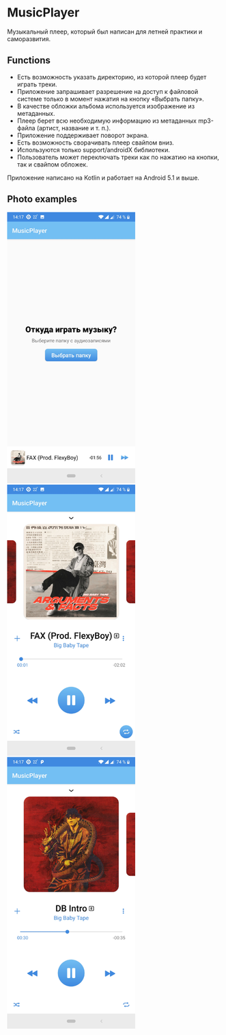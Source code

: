 # MusicPlayer
Музыкальный плеер, который был написан для летней практики и саморазвития.
## Functions
- Есть возможность указать директорию, из которой плеер будет играть треки.
- Приложение запрашивает разрешение на доступ к файловой системе только в момент нажатия на кнопку «Выбрать папку».
- В качестве обложки альбома используется изображение из метаданных.
- Плеер берет всю необходимую информацию из метаданных mp3-файла (артист, название и т. п.).
- Приложение поддерживает поворот экрана.
- Есть возможность сворачивать плеер свайпом вниз.
- Используются только support/androidX библиотеки.
- Пользователь может переключать треки как по нажатию на кнопки, так и свайпом обложек. 

Приложение написано на Kotlin и работает на Android 5.1 и выше. 
## Photo examples
<img src="/screens/Screenshot_20190702-141756.jpg" width="300"> <img src="/screens/Screenshot_20190702-141750.jpg" width="300"> 
<img src="/screens/Screenshot_20190702-141736.jpg" width="300"> 
